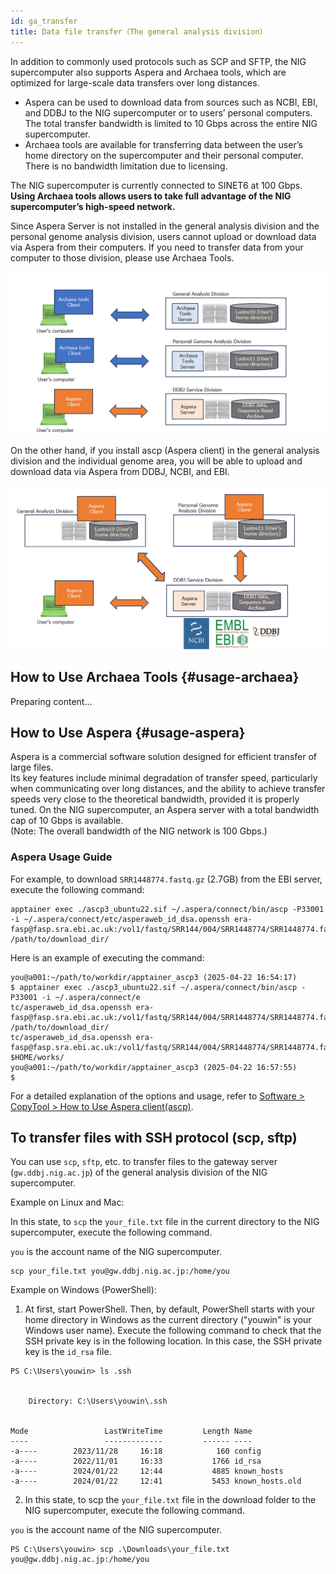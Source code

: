 ```yaml
---
id: ga_transfer
title: Data file transfer（The general analysis division）
---
```


In addition to commonly used protocols such as SCP and SFTP, the NIG supercomputer also supports Aspera and Archaea tools, which are optimized for large-scale data transfers over long distances.

- Aspera can be used to download data from sources such as NCBI, EBI, and DDBJ to the NIG supercomputer or to users’ personal computers. The total transfer bandwidth is limited to 10 Gbps across the entire NIG supercomputer.
- Archaea tools are available for transferring data between the user’s home directory on the supercomputer and their personal computer. There is no bandwidth limitation due to licensing.

The NIG supercomputer is currently connected to SINET6 at 100 Gbps.
**Using Archaea tools allows users to take full advantage of the NIG supercomputer’s high-speed network.**


Since Aspera Server is not installed in the general analysis division and the personal genome analysis division, users cannot upload or download data via Aspera from their computers. If you need to transfer data from your computer to those division, please use Archaea Tools.


![](copytool_1.png)

 On the other hand, if you install ascp (Aspera client) in the general analysis division and the individual genome area, you will be able to upload and download data via Aspera from DDBJ, NCBI, and EBI.


![](copytool_2.png)

## How to Use Archaea Tools {#usage-archaea}

Preparing content...

## How to Use Aspera {#usage-aspera}

Aspera is a commercial software solution designed for efficient transfer of large files.  
Its key features include minimal degradation of transfer speed, particularly when communicating over long distances, and the ability to achieve transfer speeds very close to the theoretical bandwidth, provided it is properly tuned. On the NIG supercomputer, an Aspera server with a total bandwidth cap of 10 Gbps is available.  
(Note: The overall bandwidth of the NIG network is 100 Gbps.)


### Aspera Usage Guide

For example, to download `SRR1448774.fastq.gz` (2.7GB) from the EBI server, execute the following command:

```
apptainer exec ./ascp3_ubuntu22.sif ~/.aspera/connect/bin/ascp -P33001 -i ~/.aspera/connect/etc/asperaweb_id_dsa.openssh era-fasp@fasp.sra.ebi.ac.uk:/vol1/fastq/SRR144/004/SRR1448774/SRR1448774.fastq.gz /path/to/download_dir/
```

Here is an example of executing the command:

```
you@a001:~/path/to/workdir/apptainer_ascp3 (2025-04-22 16:54:17)
$ apptainer exec ./ascp3_ubuntu22.sif ~/.aspera/connect/bin/ascp -P33001 -i ~/.aspera/connect/e
tc/asperaweb_id_dsa.openssh era-fasp@fasp.sra.ebi.ac.uk:/vol1/fastq/SRR144/004/SRR1448774/SRR1448774.fastq.gz /path/to/download_dir/
tc/asperaweb_id_dsa.openssh era-fasp@fasp.sra.ebi.ac.uk:/vol1/fastq/SRR144/004/SRR1448774/SRR1448774.fastq.gz $HOME/works/
you@a001:~/path/to/workdir/apptainer_ascp3 (2025-04-22 16:57:55)
$
```

For a detailed explanation of the options and usage, refer to [Software > CopyTool > How to Use Aspera client(ascp)](/guides/software/CopyTool/aspera_client/).


## To transfer files with SSH protocol (scp, sftp)

You can use `scp`, `sftp`, etc. to transfer files to the gateway server (`gw.ddbj.nig.ac.jp`) of the general analysis division of the NIG supercomputer.

Example on Linux and Mac:

In this state, to `scp` the `your_file.txt` file in the current directory to the NIG supercomputer, execute the following command. 

`you` is the account name of the NIG supercomputer.


```
scp your_file.txt you@gw.ddbj.nig.ac.jp:/home/you
```

Example on Windows (PowerShell): 

1. At first, start PowerShell. Then, by default, PowerShell starts with your home directory in Windows as the current directory ("youwin" is your Windows user name). Execute the following command to check that the SSH private key is in the following location. In this case, the SSH private key is the `id_rsa` file.

```
PS C:\Users\youwin> ls .ssh


    Directory: C:\Users\youwin\.ssh


Mode                 LastWriteTime         Length Name
----                 -------------         ------ ----
-a----        2023/11/28     16:18            160 config
-a----        2022/11/01     16:33           1766 id_rsa
-a----        2024/01/22     12:44           4885 known_hosts
-a----        2024/01/22     12:41           5453 known_hosts.old
```

2. In this state, to scp the `your_file.txt` file in the download folder to the NIG supercomputer, execute the following command. 

`you` is the account name of the NIG supercomputer.

```
PS C:\Users\youwin> scp .\Downloads\your_file.txt
you@gw.ddbj.nig.ac.jp:/home/you
```
